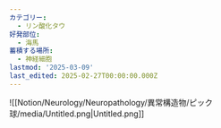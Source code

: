 ```yaml
---
カテゴリー:
  - リン酸化タウ
好発部位:
  - 海馬
蓄積する場所:
  - 神経細胞
lastmod: '2025-03-09'
last_edited: 2025-02-27T00:00:00.000Z
---
```


![[Notion/Neurology/Neuropathology/異常構造物/ピック球/media/Untitled.png|Untitled.png]]
